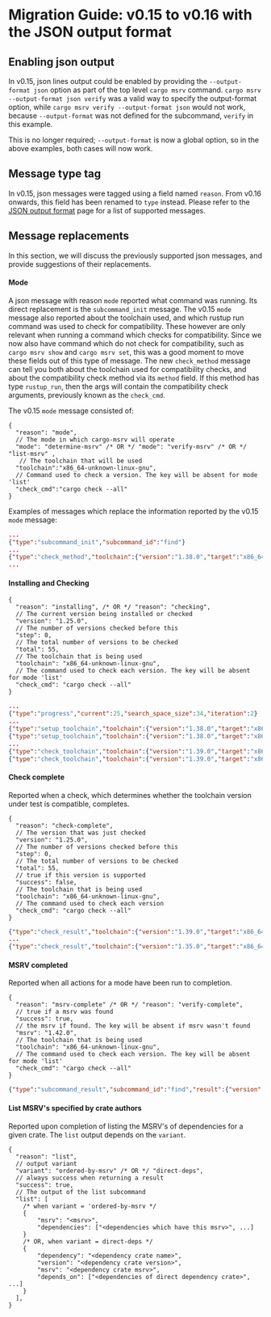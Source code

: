 # Migration Guide: v0.15 to v0.16 with the JSON output format

## Enabling json output

In v0.15, json lines output could be enabled by providing the `--output-format json` option as part of
the top level `cargo msrv` command. `cargo msrv --output-format json verify` was a valid way to specify
the output-format option, while `cargo msrv verify --output-format json` would not work, because `--output-format` was
not defined for the subcommand, `verify` in this example.

This is no longer required; `--output-format` is now a global option, so in the above examples, both cases will now work.

## Message type tag

In v0.15, json messages were tagged using a field named `reason`. From v0.16 onwards, this field has been renamed
to `type` instead. Please refer to the [JSON output format](../output-formats/json.md) page for a list of supported
messages.

## Message replacements

In this section, we will discuss the previously supported json messages, and provide suggestions of their replacements.

#### Mode

A json message with reason `mode` reported what command was running. Its direct replacement is the `subcommand_init`
message. The v0.15 `mode` message also reported about the toolchain used, and which rustup run command was used
to check for compatibility. These however are only relevant when running a command which checks for compatibility.
Since we now also have command which do not check for compatibility, such as `cargo msrv show` and `cargo msrv set`,
this was a good moment to move these fields out of this type of message. The new `check_method` message can tell you both
about the toolchain used for compatibility checks, and about the compatibility check method via its `method` field.
If this method has type `rustup_run`, then the args will contain the compatibility check arguments, previously known
as the `check_cmd`.

The v0.15 `mode` message consisted of:

```jsonc
{
  "reason": "mode",
  // The mode in which cargo-msrv will operate
  "mode": "determine-msrv" /* OR */ "mode": "verify-msrv" /* OR */ "list-msrv" ,
   // The toolchain that will be used
  "toolchain":"x86_64-unknown-linux-gnu",
  // Command used to check a version. The key will be absent for mode 'list'
  "check_cmd":"cargo check --all"
}
```
Examples of messages which replace the information reported by the v0.15 `mode` message:

```json lines
...
{"type":"subcommand_init","subcommand_id":"find"}
...
{"type":"check_method","toolchain":{"version":"1.38.0","target":"x86_64-pc-windows-msvc"},"method":{"type":"rustup_run","args":["1.38.0-x86_64-pc-windows-msvc","cargo","check"],"path":"..\\air3"}}
...
```


#### Installing and Checking





```jsonc
{
  "reason": "installing", /* OR */ "reason": "checking",
  // The current version being installed or checked
  "version": "1.25.0",
  // The number of versions checked before this
  "step": 0,
  // The total number of versions to be checked
  "total": 55,
  // The toolchain that is being used
  "toolchain": "x86_64-unknown-linux-gnu",
  // The command used to check each version. The key will be absent for mode 'list'
  "check_cmd": "cargo check --all"
}
```

```json lines
...
{"type":"progress","current":25,"search_space_size":34,"iteration":2}
...
{"type":"setup_toolchain","toolchain":{"version":"1.38.0","target":"x86_64-pc-windows-msvc"},"scope":{"id":2,"marker":"start"}}
{"type":"setup_toolchain","toolchain":{"version":"1.38.0","target":"x86_64-pc-windows-msvc"},"scope":{"id":2,"marker":"end"}}
...
{"type":"check_toolchain","toolchain":{"version":"1.39.0","target":"x86_64-pc-windows-msvc"},"scope":{"id":4,"marker":"start"}}
{"type":"check_toolchain","toolchain":{"version":"1.39.0","target":"x86_64-pc-windows-msvc"},"scope":{"id":4,"marker":"end"}}
```

#### Check complete

Reported when a check, which determines whether the toolchain version under test
is compatible, completes.

```jsonc
{
  "reason": "check-complete",
  // The version that was just checked
  "version": "1.25.0",
  // The number of versions checked before this
  "step": 0,
  // The total number of versions to be checked
  "total": 55,
  // true if this version is supported
  "success": false,
  // The toolchain that is being used
  "toolchain": "x86_64-unknown-linux-gnu",
  // The command used to check each version
  "check_cmd": "cargo check --all"
}
```

```json lines
{"type":"check_result","toolchain":{"version":"1.39.0","target":"x86_64-pc-windows-msvc"},"is_compatible":true}
...
{"type":"check_result","toolchain":{"version":"1.35.0","target":"x86_64-pc-windows-msvc"},"is_compatible":false,"error":"error: failed to parse lock file at: ..\\air3\\Cargo.lock\n\nCaused by:\n  invalid serialized PackageId for key `package.dependencies`\n"}
```

#### MSRV completed

Reported when all actions for a mode have been run to completion.

```jsonc
{
  "reason": "msrv-complete" /* OR */ "reason": "verify-complete",
  // true if a msrv was found
  "success": true,
  // the msrv if found. The key will be absent if msrv wasn't found
  "msrv": "1.42.0",
  // The toolchain that is being used
  "toolchain": "x86_64-unknown-linux-gnu",
  // The command used to check each version. The key will be absent for mode 'list'
  "check_cmd": "cargo check --all"
}
```

```json lines
{"type":"subcommand_result","subcommand_id":"find","result":{"version":"1.38.0","success":true}}
```

#### List MSRV's specified by crate authors

Reported upon completion of listing the MSRV's of dependencies for a given crate.
The `list` output depends on the `variant`.
```jsonc
{
  "reason": "list",
  // output variant
  "variant": "ordered-by-msrv" /* OR */ "direct-deps",
  // always success when returning a result
  "success": true,
  // The output of the list subcommand
  "list": [
    /* when variant = 'ordered-by-msrv */
    {
        "msrv": "<msrv>",
        "dependencies": ["<dependencies which have this msrv>", ...]
    }
    /* OR, when variant = direct-deps */
    {
        "dependency": "<dependency crate name>",
        "version": "<dependency crate version>",
        "msrv": "<dependency crate msrv>",
        "depends_on": ["<dependencies of direct dependency crate>", ...]
    }
  ],
}
```